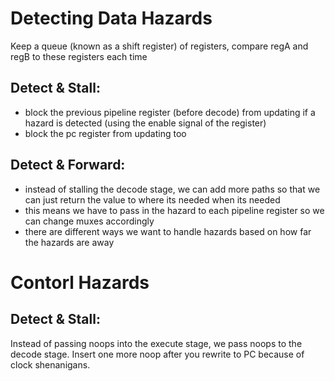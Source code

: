 # Detecting Data Hazards
Keep a queue (known as a shift register) of registers, compare regA and regB to these registers each time

## Detect & Stall:
- block the previous pipeline register (before decode) from updating if a hazard is detected (using the enable signal of the register)
- block the pc register from updating too
## Detect & Forward:
- instead of stalling the decode stage, we can add more paths so that we can just return the value to where its needed when its needed
- this means we have to pass in the hazard to each pipeline register so we can change muxes accordingly
- there are different ways we want to handle hazards based on how far the hazards are away
# Contorl Hazards
## Detect & Stall:
Instead of passing noops into the execute stage, we pass noops to the decode stage. Insert one more noop after you rewrite to PC because of clock shenanigans.